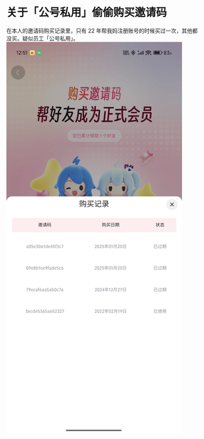 # 关于「公号私用」偷偷购买邀请码

在本人的邀请码购买记录里，只有 22 年帮我妈注册账号的时候买过一次，其他都没买。疑似员工「公号私用」。
![](https://raw.githubusercontent.com/KugouGames/evil-of-bilibili/refs/heads/main/Images/250414/Screenshot_2025-03-25-12-51-51-411_tv.danmaku.bili.jpg)
